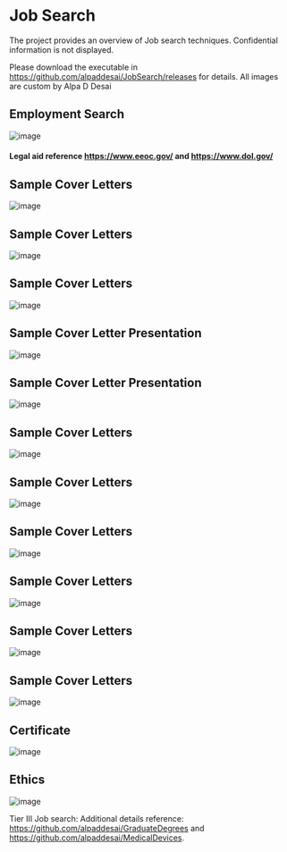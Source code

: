 # Job Search

The project provides an overview of Job search techniques. Confidential information is not displayed. 

Please download the executable in https://github.com/alpaddesai/JobSearch/releases for details. All images are custom by Alpa D Desai

## Employment Search
![image](StartEmploymentImage.jpg)

#### Legal aid reference https://www.eeoc.gov/ and https://www.dol.gov/

## Sample Cover Letters 
![image](CoverLettersI.jpg)

## Sample Cover Letters
![image](CoverLettersII.jpg)

## Sample Cover Letters
![image](CoverLettersIII.jpg)

## Sample Cover Letter Presentation
![image](CoverLettersPresentationI.jpg)

## Sample Cover Letter Presentation 
![image](CoverLettersPresentationII.jpg)

## Sample Cover Letters
![image](CoverLettersIV.jpg)

## Sample Cover Letters
![image](CoverLettersV.jpg)

## Sample Cover Letters
![image](CoverLettersVI.jpg)

## Sample Cover Letters
![image](CoverLettersVII.jpg)

## Sample Cover Letters
![image](CoverLettersVIII.jpg)

## Sample Cover Letters
![image](CoverLetterIX.jpg)

## Certificate
![image](USCopyrightCertificate.png)

## Ethics
![image](Ethics.jpg)

Tier III Job search: Additional details reference:  https://github.com/alpaddesai/GraduateDegrees and https://github.com/alpaddesai/MedicalDevices.
